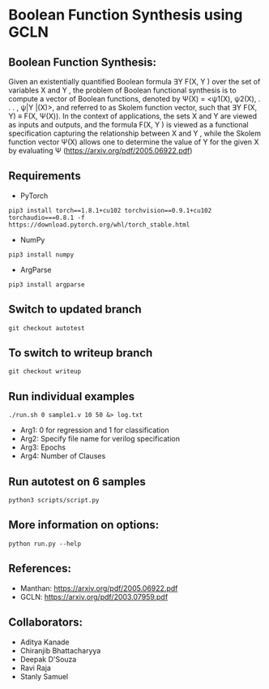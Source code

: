 # Boolean Function Synthesis using GCLN

## Boolean Function Synthesis:

Given an existentially quantified Boolean formula ∃Y F(X, Y ) over the set of variables X and Y , the problem of Boolean functional synthesis is to compute a vector of Boolean functions, denoted by Ψ(X) = <ψ1(X), ψ2(X), . . . , ψ|Y |(X)>,
and referred to as Skolem function vector, such that
∃Y F(X, Y) ≡ F(X, Ψ(X)).
In the context of applications, the sets
X and Y are viewed as inputs and outputs, and the formula
F(X, Y ) is viewed as a functional specification capturing the
relationship between X and Y , while the Skolem function vector Ψ(X) allows
one to determine the value of Y for the given X by evaluating Ψ (https://arxiv.org/pdf/2005.06922.pdf)

## Requirements
- PyTorch 
```
pip3 install torch==1.8.1+cu102 torchvision==0.9.1+cu102 torchaudio===0.8.1 -f https://download.pytorch.org/whl/torch_stable.html
```
- NumPy
```
pip3 install numpy
```

- ArgParse
```
pip3 install argparse
```

## Switch to updated branch
```git checkout autotest```

## To switch to writeup branch
```git checkout writeup```

## Run individual examples
```
./run.sh 0 sample1.v 10 50 &> log.txt
```
- Arg1: 0 for regression and 1 for classification
- Arg2: Specify file name for verilog specification
- Arg3: Epochs
- Arg4: Number of Clauses

## Run autotest on 6 samples
```python3 scripts/script.py```

## More information on options:
```
python run.py --help
```

## References:
- Manthan: https://arxiv.org/pdf/2005.06922.pdf
- GCLN: https://arxiv.org/pdf/2003.07959.pdf

## Collaborators:
- Aditya Kanade
- Chiranjib Bhattacharyya
- Deepak D'Souza
- Ravi Raja
- Stanly Samuel